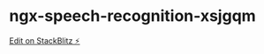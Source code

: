 # ngx-speech-recognition-xsjgqm

[Edit on StackBlitz ⚡️](https://stackblitz.com/edit/ngx-speech-recognition-xsjgqm)